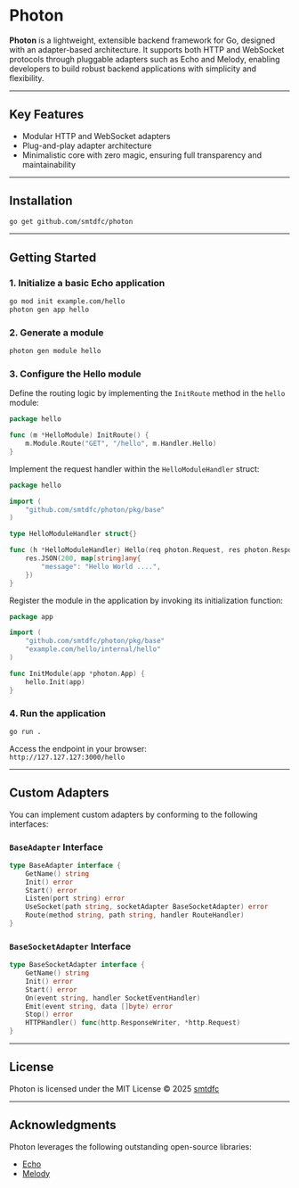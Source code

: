 # Photon

**Photon** is a lightweight, extensible backend framework for Go, designed with an adapter-based architecture. It supports both HTTP and WebSocket protocols through pluggable adapters such as Echo and Melody, enabling developers to build robust backend applications with simplicity and flexibility.

---

## Key Features

- Modular HTTP and WebSocket adapters  
- Plug-and-play adapter architecture  
- Minimalistic core with zero magic, ensuring full transparency and maintainability  

---

## Installation

```bash
go get github.com/smtdfc/photon
```

---

## Getting Started

### 1. Initialize a basic Echo application

```bash
go mod init example.com/hello
photon gen app hello
```

### 2. Generate a module

```bash
photon gen module hello
```

### 3. Configure the Hello module

Define the routing logic by implementing the `InitRoute` method in the `hello` module:

```go
package hello

func (m *HelloModule) InitRoute() {
    m.Module.Route("GET", "/hello", m.Handler.Hello)
}
```

Implement the request handler within the `HelloModuleHandler` struct:

```go
package hello

import (
    "github.com/smtdfc/photon/pkg/base"
)

type HelloModuleHandler struct{}

func (h *HelloModuleHandler) Hello(req photon.Request, res photon.Response) {
    res.JSON(200, map[string]any{
        "message": "Hello World ....",
    })
}
```

Register the module in the application by invoking its initialization function:

```go
package app

import (
    "github.com/smtdfc/photon/pkg/base"
    "example.com/hello/internal/hello"
)

func InitModule(app *photon.App) {
    hello.Init(app)
}
```

### 4. Run the application

```bash
go run .
```

Access the endpoint in your browser:  
`http://127.127.127:3000/hello`

---

## Custom Adapters

You can implement custom adapters by conforming to the following interfaces:

### `BaseAdapter` Interface

```go
type BaseAdapter interface {
    GetName() string
    Init() error
    Start() error
    Listen(port string) error
    UseSocket(path string, socketAdapter BaseSocketAdapter) error
    Route(method string, path string, handler RouteHandler)
}
```

### `BaseSocketAdapter` Interface

```go
type BaseSocketAdapter interface {
    GetName() string
    Init() error
    Start() error
    On(event string, handler SocketEventHandler)
    Emit(event string, data []byte) error
    Stop() error
    HTTPHandler() func(http.ResponseWriter, *http.Request)
}
```

---

## License

Photon is licensed under the MIT License © 2025 [smtdfc](https://github.com/smtdfc)

---

## Acknowledgments

Photon leverages the following outstanding open-source libraries:

- [Echo](https://github.com/labstack/echo)  
- [Melody](https://github.com/olahol/melody)
